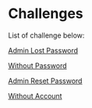 # Challenges

List of challenge below:

[Admin Lost Password](AdminLostPwd.md)

[Without Password](WithoutPwd.md)

[Admin Reset Password](AdReset.md)

[Without Account](WithoutAccount.md)
